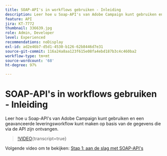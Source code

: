 ```yaml
---
title: SOAP-API's in workflows gebruiken - Inleiding
description: Leer hoe u Soap-API's van Adobe Campaign kunt gebruiken en een geavanceerde leveringsworkflow kunt maken op basis van de gegevens die via de API zijn ontvangen.
feature: API
jira: KT-7772
thumbnail: 336639.jpg
role: Admin, Developer
level: Experienced
recommendations: noDisplay
exl-id: ad2e46b7-d5d1-4530-b126-62b8446d7e31
source-git-commit: 116a24a8aa123f615e08fa4ebd187b3c4c460ba2
workflow-type: tm+mt
source-wordcount: '68'
ht-degree: 97%

---
```


# SOAP-API&#39;s in workflows gebruiken - Inleiding

Leer hoe u Soap-API&#39;s van Adobe Campaign kunt gebruiken en een geavanceerde leveringsworkflow kunt maken op basis van de gegevens die via de API zijn ontvangen.

>[!VIDEO](https://video.tv.adobe.com/v/336639?quality=12&learn=on){transcript=true}

Volgende video om te bekijken: [Stap 1: aan de slag met SOAP-API&#39;s](/help/tutorial-use-soap-apis/get-started-with-soap-apis.md)
